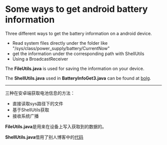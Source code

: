 # Some ways to get android battery information

Three different ways to get the battery information on a android device.

- Read system files directly under the folder like "/sys/class/power_supply/battery/CurrentNow"
- get the information under the corresponding path with ShellUtils
- Using a BroadcastReceiver

The **FileUtils.java** is used for saving the information on your device.

The **ShellUtils.java** used in **BatteryInfoGet3.java** can be found at [bolg]( https://www.cnblogs.com/wansho/p/5104323.html).



-----------------------------------------------------------------------------------------------------------------------------------------------------------



三种在安卓端获取电池信息的方法：

- 直接读取sys路径下的文件
- 基于ShellUtils获取
- 接收系统广播

**FileUtils.java**是用来在设备上写入获取到的数据的。

**ShellUtils.java**借用了别人博客中的[代码]( https://www.cnblogs.com/wansho/p/5104323.html)